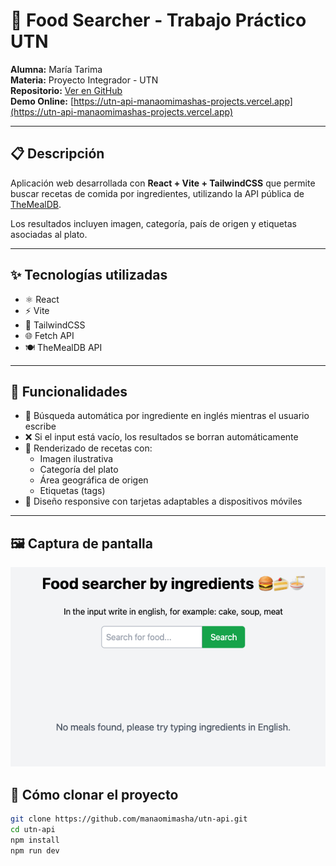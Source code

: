 # 🍔 Food Searcher - Trabajo Práctico UTN

**Alumna:** María Tarima  
**Materia:** Proyecto Integrador - UTN  
**Repositorio:** [Ver en GitHub](https://github.com/manaomimasha/utn-api)  
**Demo Online:** [https://utn-api-manaomimashas-projects.vercel.app](https://utn-api-manaomimashas-projects.vercel.app)

---

## 📋 Descripción

Aplicación web desarrollada con **React + Vite + TailwindCSS** que permite buscar recetas de comida por ingredientes, utilizando la API pública de [TheMealDB](https://www.themealdb.com/).

Los resultados incluyen imagen, categoría, país de origen y etiquetas asociadas al plato.

---

## ✨ Tecnologías utilizadas

- ⚛️ React
- ⚡ Vite
- 🎨 TailwindCSS
- 🌐 Fetch API
- 🍽️ TheMealDB API

---

## 🧪 Funcionalidades

- 🔎 Búsqueda automática por ingrediente en inglés mientras el usuario escribe
- ❌ Si el input está vacío, los resultados se borran automáticamente
- 🧾 Renderizado de recetas con:
  - Imagen ilustrativa
  - Categoría del plato
  - Área geográfica de origen
  - Etiquetas (tags)
- 📱 Diseño responsive con tarjetas adaptables a dispositivos móviles


---

## 🖼️ Captura de pantalla

![alt text](image.png)


## 📁 Cómo clonar el proyecto

```bash
git clone https://github.com/manaomimasha/utn-api.git
cd utn-api
npm install
npm run dev